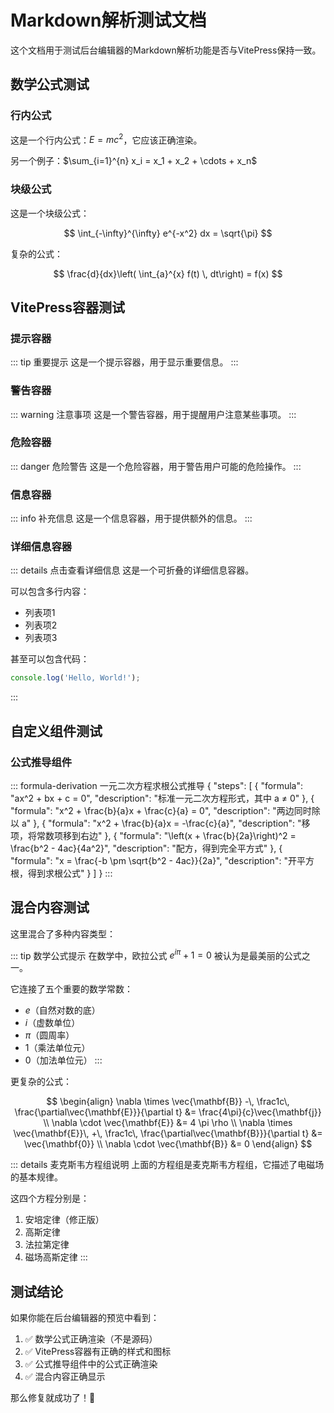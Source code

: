 # Markdown解析测试文档

这个文档用于测试后台编辑器的Markdown解析功能是否与VitePress保持一致。

## 数学公式测试

### 行内公式
这是一个行内公式：$E = mc^2$，它应该正确渲染。

另一个例子：$\sum_{i=1}^{n} x_i = x_1 + x_2 + \cdots + x_n$

### 块级公式
这是一个块级公式：

$$
\int_{-\infty}^{\infty} e^{-x^2} dx = \sqrt{\pi}
$$

复杂的公式：

$$
\frac{d}{dx}\left( \int_{a}^{x} f(t) \, dt\right) = f(x)
$$

## VitePress容器测试

### 提示容器
::: tip 重要提示
这是一个提示容器，用于显示重要信息。
:::

### 警告容器
::: warning 注意事项
这是一个警告容器，用于提醒用户注意某些事项。
:::

### 危险容器
::: danger 危险警告
这是一个危险容器，用于警告用户可能的危险操作。
:::

### 信息容器
::: info 补充信息
这是一个信息容器，用于提供额外的信息。
:::

### 详细信息容器
::: details 点击查看详细信息
这是一个可折叠的详细信息容器。

可以包含多行内容：
- 列表项1
- 列表项2
- 列表项3

甚至可以包含代码：
```javascript
console.log('Hello, World!');
```
:::

## 自定义组件测试

### 公式推导组件
::: formula-derivation 一元二次方程求根公式推导
{
  "steps": [
    {
      "formula": "ax^2 + bx + c = 0",
      "description": "标准一元二次方程形式，其中 a ≠ 0"
    },
    {
      "formula": "x^2 + \\frac{b}{a}x + \\frac{c}{a} = 0",
      "description": "两边同时除以 a"
    },
    {
      "formula": "x^2 + \\frac{b}{a}x = -\\frac{c}{a}",
      "description": "移项，将常数项移到右边"
    },
    {
      "formula": "\\left(x + \\frac{b}{2a}\\right)^2 = \\frac{b^2 - 4ac}{4a^2}",
      "description": "配方，得到完全平方式"
    },
    {
      "formula": "x = \\frac{-b \\pm \\sqrt{b^2 - 4ac}}{2a}",
      "description": "开平方根，得到求根公式"
    }
  ]
}
:::

## 混合内容测试

这里混合了多种内容类型：

::: tip 数学公式提示
在数学中，欧拉公式 $e^{i\pi} + 1 = 0$ 被认为是最美丽的公式之一。

它连接了五个重要的数学常数：
- $e$（自然对数的底）
- $i$（虚数单位）
- $\pi$（圆周率）
- $1$（乘法单位元）
- $0$（加法单位元）
:::

更复杂的公式：

$$
\begin{align}
\nabla \times \vec{\mathbf{B}} -\, \frac1c\, \frac{\partial\vec{\mathbf{E}}}{\partial t} &= \frac{4\pi}{c}\vec{\mathbf{j}} \\
\nabla \cdot \vec{\mathbf{E}} &= 4 \pi \rho \\
\nabla \times \vec{\mathbf{E}}\, +\, \frac1c\, \frac{\partial\vec{\mathbf{B}}}{\partial t} &= \vec{\mathbf{0}} \\
\nabla \cdot \vec{\mathbf{B}} &= 0
\end{align}
$$

::: details 麦克斯韦方程组说明
上面的方程组是麦克斯韦方程组，它描述了电磁场的基本规律。

这四个方程分别是：
1. 安培定律（修正版）
2. 高斯定律
3. 法拉第定律
4. 磁场高斯定律
:::

## 测试结论

如果你能在后台编辑器的预览中看到：
1. ✅ 数学公式正确渲染（不是源码）
2. ✅ VitePress容器有正确的样式和图标
3. ✅ 公式推导组件中的公式正确渲染
4. ✅ 混合内容正确显示

那么修复就成功了！🎉
